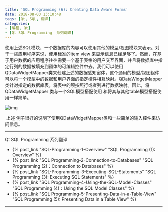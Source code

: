 ```yaml
---
title: 'SQL Programming (6): Creating Data Aware Forms'
date: 2018-08-03 13:10:48
tags: [Qt, SQL, 翻译]
categories: 
- [编程, Qt]
- [Qt SQL Programming  系列翻译]
---
```


​    使用上述SQL模块，一个数据库的内容可以使用其他的模型/视图模块来表示。对于一些应用程序来说，使用标准的item view 来显示信息已经足够了。然而，在基于用户数据的应用程序往往需要一个基于表格的用户交互界面，并且将数据库中指定行列的数据被填充到窗体的可编辑控件中去。我们可以使用QDataWidgetMapper类来创建上述的数据感知窗体，这个通用的模型/视图组件可以将一个模型中的数据和用户界面的指定控件相互映射。QDataWidgetMapper 类针对指定的数据库表，将表中的项按照行或者列进行数据映射。因此，将QDataWidgetMapper 类与一个SQL模型搭配使用 和将其与其他table模型搭配使用一样简单。

![img](http://doc.qt.io/qt-5/images/qdatawidgetmapper-simple.png)

​    上述 例子很好的说明了使用QDataWidgetMapper类和一些简单的输入控件来访问信息。

***
Qt SQL Programming  系列翻译

- {% post_link "SQL-Programming-1-Overview" "SQL Programming (1): Overview" %}
- {% post_link "SQL Programming-2-Connection-to-Databases" "SQL Programming (2)：Connection to Databases" %}
- {% post_link "SQL-Programming-3-Executing-SQL-Statements" "SQL Programming (3): Executing SQL Statements" %}
- {% post_link "SQL Programming-4-Using-the-SQL-Model-Classes" "SQL Programming (4)：Using the SQL Model Classes" %}
- {% post_link "SQL Programming-5-Presenting-Data-in-a-Table-View" "SQL Programming (5): Presenting Data in a Table View" %}
<!-- - {% post_link "SQL Programming-6-Creating-Data-Aware-Forms" "SQL Programming (6): Creating Data Aware Forms" %} -->
***